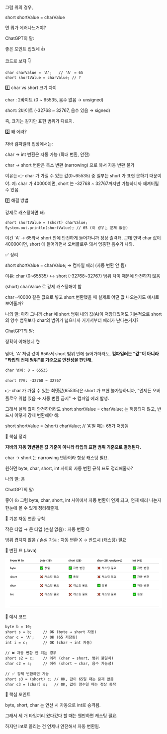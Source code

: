 그럼 위의 경우,

short shortValue = charValue

면 뭐가 에러나느거야?

ChatGPT의 말:

좋은 포인트 집었네 👍

코드로 보자 👇
```
char charValue = 'A';   // 'A' = 65
short shortValue = charValue; // ?
```
1️⃣ char vs short 크기 차이

char : 2바이트 (0 ~ 65535, 음수 없음 → unsigned)

short: 2바이트 (-32768 ~ 32767, 음수 있음 → signed)

즉, 크기는 같지만 표현 범위가 다르지.

2️⃣ 왜 에러?

자바 컴파일러 입장에서는:

char → int 변환은 자동 가능 (확대 변환, 안전)

char → short 변환은 축소 변환 (narrowing) 으로 봐서 자동 변환 불가

이유는 👉 char 가 가질 수 있는 값(0~65535) 중 일부는 short 가 표현 못하기 때문이야.
예: char 가 40000이면, short 는 -32768 ~ 32767까지만 가능하니까 깨져버릴 수 있음.

3️⃣ 해결 방법

강제로 캐스팅하면 돼:
```
short shortValue = (short) charValue;
System.out.println(shortValue); // 65 (이 경우는 문제 없음)
```

이건 'A' → 65라서 short 안에 안전하게 들어가니까 정상 출력돼.
근데 만약 char 값이 40000이면, short 에 들어가면서 오버플로우 돼서 엉뚱한 음수가 나와.

✅ 정리

short shortValue = charValue; → 컴파일 에러 (자동 변환 안 됨)

이유: char (0~65535) ↔ short (-32768~32767) 범위 차이 때문에 안전하지 않음

(short) charValue 로 강제 캐스팅해야 함

char=40000 같은 값으로 넣고 short 변환했을 때 실제로 어떤 값 나오는지도 예시로 보여줄까?

나의 말:
아하 그니까 char 에 short 범위 내의 값(A)이 저장돼있어도
기본적으로 short의 양수 범위보다 char의 범위가 넓으니까 거기서부터 에러가 난다는거지?

ChatGPT의 말:

정확히 이해했네 👌

맞아, 'A' 처럼 값이 65라서 short 범위 안에 들어가더라도,
**컴파일러는 "값"이 아니라 "타입의 전체 범위"를 기준으로 안전성을 판단해.**
```
char 범위: 0 ~ 65535

short 범위: -32768 ~ 32767
```
👉 char 가 가질 수 있는 최댓값(65535)은 short 가 표현 불가능하니까,
"언제든 오버플로우 위험 있음 → 자동 변환 금지" → 컴파일 에러 발생.

그래서 실제 값이 안전하더라도 short shortValue = charValue; 는 허용되지 않고,
반드시 이렇게 강제 변환해야 해:

short shortValue = (short) charValue; // 'A'일 때는 65가 저장됨


📌 핵심 정리

**자바의 자동 형변환은 값 기준이 아니라 타입의 표현 범위 기준으로 결정된다.**

char → short 는 narrowing 변환이라 항상 캐스팅 필요.

원하면 byte, char, short, int 사이의 자동 변환 규칙 표도 정리해줄까?

나의 말:
응

ChatGPT의 말:

좋아 👍 그럼 byte, char, short, int 사이에서 자동 변환이 언제 되고, 언제 에러 나는지 한눈에 볼 수 있게 정리해줄게.

🔹 기본 자동 변환 규칙

작은 타입 → 큰 타입 (손실 없음) : 자동 변환 O

범위 겹치지 않음 / 손실 가능 : 자동 변환 X → 반드시 (캐스팅) 필요

🔹 변환 표 (Java)

![alt text](image-1.png)


🔹 예시 코드
```
byte b = 10;
short s = b;     // OK (byte → short 자동)
char c = 'A';    // OK (65 저장됨)
int i = c;       // OK (char → int 자동)

// ❌ 자동 변환 안 되는 경우
short s2 = c;    // 에러 (char → short, 범위 불일치)
char c2 = s;     // 에러 (short → char, 음수 가능성)

// ✅ 강제 변환하면 가능
short s3 = (short) c; // OK, 값이 65일 때는 문제 없음
char c3 = (char) s;   // OK, 값이 양수일 때는 정상 동작
```

📌 핵심 포인트

byte, short, char 는 연산 시 자동으로 int로 승격됨.

그래서 세 개 타입끼리 왔다갔다 할 때는 웬만하면 캐스팅 필요.

하지만 int로 올리는 건 언제나 안전해서 자동 변환됨.